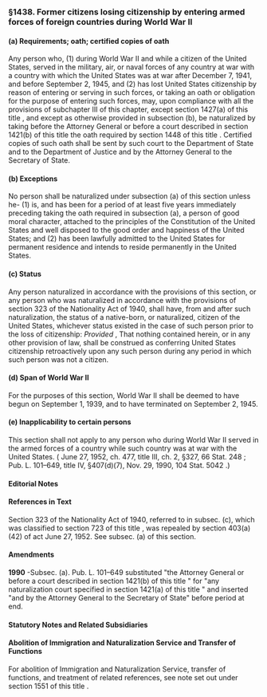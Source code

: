 <!--
url: https://uscode.house.gov/view.xhtml?req=granuleid:USC-prelim-title8-section1438&num=0&edition=prelim
date_accessed: 2024-07-28 23:45:58
-->
### §1438\. Former citizens losing citizenship by entering armed forces of foreign countries during World War II
#### (a) Requirements; oath; certified copies of oath
 Any person who, (1\) during World War II and while a citizen of the United States, served in the military, air, or naval forces of any country at war with a country with which the United States was at war after December 7, 1941, and before September 2, 1945, and (2\) has lost United States citizenship by reason of entering or serving in such forces, or taking an oath or obligation for the purpose of entering such forces, may, upon compliance with all the provisions of subchapter III of this chapter, except
 section 1427(a) of this title
 , and except as otherwise provided in subsection (b), be naturalized by taking before the Attorney General or before a court described in
 section 1421(b) of this title
 the oath required by
 section 1448 of this title
 . Certified copies of such oath shall be sent by such court to the Department of State and to the Department of Justice and by the Attorney General to the Secretary of State.
#### (b) Exceptions
 No person shall be naturalized under subsection (a) of this section unless he\-
 (1\) is, and has been for a period of at least five years immediately preceding taking the oath required in subsection (a), a person of good moral character, attached to the principles of the Constitution of the United States and well disposed to the good order and happiness of the United States; and
 (2\) has been lawfully admitted to the United States for permanent residence and intends to reside permanently in the United States.
#### (c) Status
 Any person naturalized in accordance with the provisions of this section, or any person who was naturalized in accordance with the provisions of section 323 of the Nationality Act of 1940, shall have, from and after such naturalization, the status of a native\-born, or naturalized, citizen of the United States, whichever status existed in the case of such person prior to the loss of citizenship:
 *Provided* 
 , That nothing contained herein, or in any other provision of law, shall be construed as conferring United States citizenship retroactively upon any such person during any period in which such person was not a citizen.
#### (d) Span of World War II
 For the purposes of this section, World War II shall be deemed to have begun on September 1, 1939, and to have terminated on September 2, 1945\.
#### (e) Inapplicability to certain persons
 This section shall not apply to any person who during World War II served in the armed forces of a country while such country was at war with the United States.
 (
 June 27, 1952, ch. 477, title III, ch. 2, §327,
 66 Stat. 248
 ;
 Pub. L. 101–649,
 title IV, §407(d)(7\), Nov. 29, 1990,
 104 Stat. 5042
 .)
#### **Editorial Notes**
#### References in Text
 Section 323 of the Nationality Act of 1940, referred to in subsec. (c), which was classified to
 section 723 of this title
 , was repealed by section 403(a)(42\) of act June 27, 1952\. See subsec. (a) of this section.
#### Amendments
**1990** 
 \-Subsec. (a).
 Pub. L. 101–649
 substituted "the Attorney General or before a court described in
 section 1421(b) of this title
 " for "any naturalization court specified in
 section 1421(a) of this title
 " and inserted "and by the Attorney General to the Secretary of State" before period at end.
#### **Statutory Notes and Related Subsidiaries**
#### Abolition of Immigration and Naturalization Service and Transfer of Functions
 For abolition of Immigration and Naturalization Service, transfer of functions, and treatment of related references, see note set out under
 section 1551 of this title
 .
